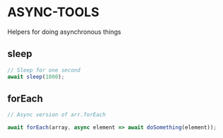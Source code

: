 # ASYNC-TOOLS

Helpers for doing asynchronous things

## sleep

```js
// Sleep for one second
await sleep(1000);
```

## forEach

```js
// Async version of arr.forEach

await forEach(array, async element => await doSomething(element));
```
